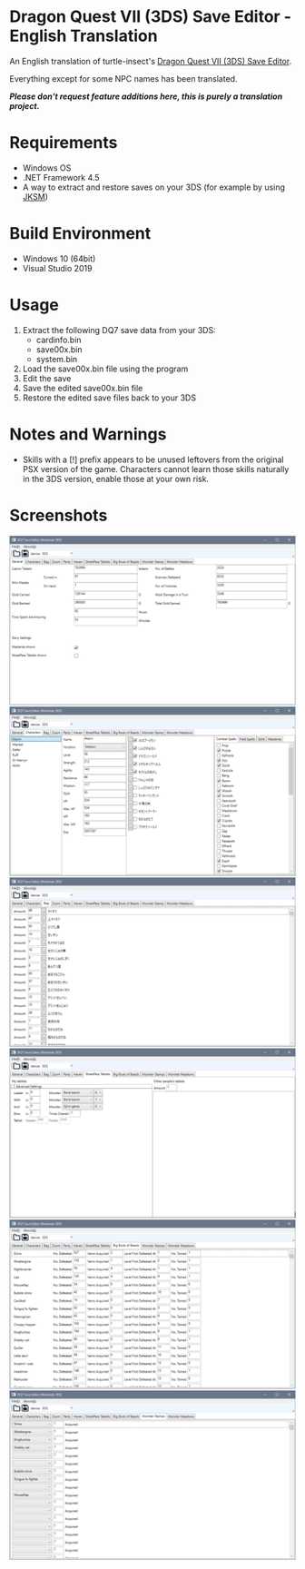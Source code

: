 # Dragon Quest VII (3DS) Save Editor - English Translation
An English translation of turtle-insect's [Dragon Quest VII (3DS) Save Editor](https://github.com/turtle-insect/DQ7).

Everything except for some NPC names has been translated.

**_Please don't request feature additions here, this is purely a translation project._**

# Requirements
* Windows OS
* .NET Framework 4.5
* A way to extract and restore saves on your 3DS (for example by using [JKSM](https://github.com/J-D-K/JKSM))

# Build Environment
* Windows 10 (64bit)
* Visual Studio 2019

# Usage
1. Extract the following DQ7 save data from your 3DS:
      * cardinfo.bin
      * save00x.bin
      * system.bin
2. Load the save00x.bin file using the program
3. Edit the save
4. Save the edited save00x.bin file
5. Restore the edited save files back to your 3DS

# Notes and Warnings
* Skills with a [!] prefix appears to be unused leftovers from the original PSX version of the game. Characters cannot learn those skills naturally in the 3DS version, enable those at your own risk.

# Screenshots
![Screenshot](https://github.com/Gravitinox/DQ7-Save-Editor-English-Translation/blob/master/Screenshots/Screenshot1.png)
![Screenshot](https://github.com/Gravitinox/DQ7-Save-Editor-English-Translation/blob/master/Screenshots/Screenshot2.png)
![Screenshot](https://github.com/Gravitinox/DQ7-Save-Editor-English-Translation/blob/master/Screenshots/Screenshot3.png)
![Screenshot](https://github.com/Gravitinox/DQ7-Save-Editor-English-Translation/blob/master/Screenshots/Screenshot4.png)
![Screenshot](https://github.com/Gravitinox/DQ7-Save-Editor-English-Translation/blob/master/Screenshots/Screenshot5.png)
![Screenshot](https://github.com/Gravitinox/DQ7-Save-Editor-English-Translation/blob/master/Screenshots/Screenshot6.png)
